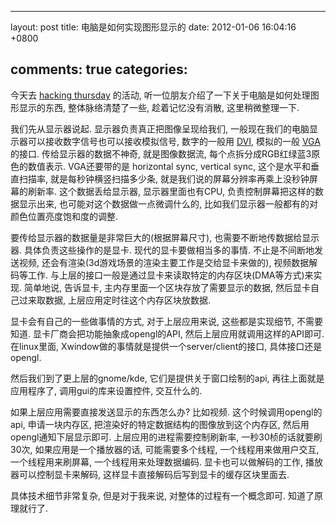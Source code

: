 
---
layout: post
title: 电脑是如何实现图形显示的
date: 2012-01-06 16:04:16 +0800

comments: true
categories: 
---

今天去 [hacking thursday](http://www.shlug.org/?page_id=523) 的活动,
听一位朋友介绍了一下关于电脑是如何处理图形显示的东西,
整体脉络清楚了一些, 趁着记忆没有消散, 这里稍微整理一下.

我们先从显示器说起. 显示器负责真正把图像呈现给我们,
一般现在我们的电脑显示器可以接收数字信号也可以接收模拟信号, 数字的一般用
[DVI](http://en.wikipedia.org/wiki/Digital_Visual_Interface), 模拟的一般
[VGA](http://en.wikipedia.org/wiki/VGA_connector) 的接口.
传给显示器的数据不神奇, 就是图像数据流,
每个点拆分成RGB红绿蓝3原色的数值表示. VGA还要带的是 horizontal sync,
vertical sync, 这个是水平和垂直扫描率, 就是每秒钟横竖扫描多少条,
就是我们说的屏幕分辨率再乘上没秒钟屏幕的刷新率. 这个数据丢给显示器,
显示器里面也有CPU, 负责控制屏幕把这样的数据显示出来,
也可能对这个数据做一点微调什么的,
比如我们显示器一般都有的对颜色位置亮度饱和度的调整.

要传给显示器的数据量是非常巨大的(根据屏幕尺寸),
也需要不断地传数据给显示器. 具体负责这些操作的是显卡.
现代的显卡要做相当多的事情. 不止是不间断地发送视频,
还会有渲染(3d游戏场景的渲染主要工作是交给显卡来做的),
视频数据解码等工作.
与上层的接口一般是通过显卡来读取特定的内存区块(DMA等方式)来实现.
简单地说, 告诉显卡, 主内存里面一个区块存放了需要显示的数据,
然后显卡自己过来取数据, 上层应用定时往这个内存区块放数据.

显卡会有自己的一些做事情的方式, 对于上层应用来说, 这些都是实现细节,
不需要知道. 显卡厂商会把功能抽象成opengl的API,
然后上层应用就调用这样的API即可. 在linux里面,
Xwindow做的事情就是提供一个server/client的接口, 具体接口还是opengl.

然后我们到了更上层的gnome/kde, 它们是提供关于窗口绘制的api,
再往上面就是应用程序了, 调用gui的库来设置控件, 交互什么的.

如果上层应用需要直接发送显示的东西怎么办? 比如视频.
这个时候调用opengl的api, 申请一块内存区,
把渲染好的特定数据结构的图像放到这个内存区,
然后用opengl通知下层显示即可. 上层应用的进程需要控制刷新率,
一秒30桢的话就要刷30次, 如果应用是一个播放器的话, 可能需要多个线程,
一个线程用来做用户交互, 一个线程用来刷屏幕, 一个线程用来处理数据编码.
显卡也可以做解码的工作, 播放器可以控制显卡来解码,
这样显卡直接解码后写到显卡的缓存区块里面去.

具体技术细节非常复杂, 但是对于我来说, 对整体的过程有一个概念即可.
知道了原理就行了.
